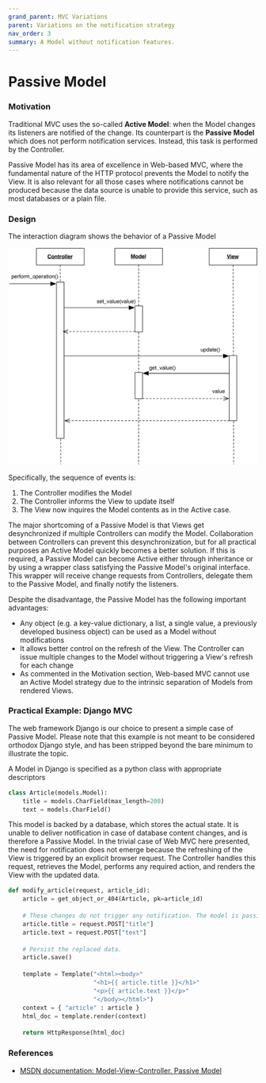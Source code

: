 ```yaml
---
grand_parent: MVC Variations
parent: Variations on the notification strategy
nav_order: 3
summary: A Model without notification features.
---
```

# Passive Model

### Motivation

Traditional MVC uses the so-called **Active Model**: when the Model changes its
listeners are notified of the change. Its counterpart is the **Passive Model**
which does not perform notification services. Instead, this task is performed
by the Controller.

Passive Model has its area of excellence in Web-based MVC, where the
fundamental nature of the HTTP protocol prevents the Model to 
notify the View. It is also relevant for all those cases where notifications 
cannot be produced because the data source is unable to provide this service,
such as most databases or a plain file.

### Design

The interaction diagram shows the behavior of a Passive Model

<p align="center">
    <img src="images/passive_model/passive_model.png" />
</p>

Specifically, the sequence of events is:

1. The Controller modifies the Model
2. The Controller informs the View to update itself
3. The View now inquires the Model contents as in the Active case.

The major shortcoming of a Passive Model is that Views get desynchronized
if multiple Controllers can modify the Model. Collaboration between Controllers
can prevent this desynchronization, but for all practical purposes an Active
Model quickly becomes a better solution. If this is required, a Passive Model
can become Active either through inheritance or by using a wrapper class
satisfying the Passive Model's original interface. This wrapper will receive
change requests from Controllers, delegate them to the Passive Model, and
finally notify the listeners. 

Despite the disadvantage, the Passive Model has the following important advantages: 

- Any object (e.g. a key-value dictionary, a list, a single value, a previously
  developed business object) can be used as a Model without modifications
- It allows better control on the refresh of the View. The Controller
  can issue multiple changes to the Model without triggering a View's refresh 
  for each change
- As commented in the Motivation section, Web-based MVC cannot use an 
  Active Model strategy due to the intrinsic separation of Models from 
  rendered Views.

### Practical Example: Django MVC

The web framework Django is our choice to present a simple case of Passive
Model. Please note that this example is not meant to be considered orthodox
Django style, and has been stripped beyond the bare minimum to illustrate 
the topic.

A Model in Django is specified as a python class with appropriate descriptors

```python
class Article(models.Model):
    title = models.CharField(max_length=200)
    text = models.CharField()
```

This model is backed by a database, which stores the actual state. It is unable to
deliver notification in case of database content changes, and is therefore a
Passive Model. In the trivial case of Web MVC here presented, the need for 
notification does not emerge because the refreshing of the View is triggered
by an explicit browser request. The Controller handles this request,
retrieves the Model, performs any required action, and renders the View with the
updated data.

```python
def modify_article(request, article_id):
    article = get_object_or_404(Article, pk=article_id)

    # These changes do not trigger any notification. The model is passive.
    article.title = request.POST["title"]
    article.text = request.POST["text"]

    # Persist the replaced data.
    article.save()

    template = Template("<html><body>"
                        "<h1>{{ article.title }}</h1>"
                        "<p>{{ article.text }}</p>"
                        "</body></html>")
    context = { "article" : article }
    html_doc = template.render(context)

    return HttpResponse(html_doc)
```

### References

- [MSDN documentation: Model-View-Controller. Passive Model](https://msdn.microsoft.com/en-us/library/ff649643.aspx)
